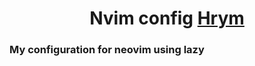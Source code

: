 <p align="center">
    <h1 align="center">Nvim config <a target="_blank" href="">Hrym</a></h1>
</p>

### My configuration for neovim using lazy
